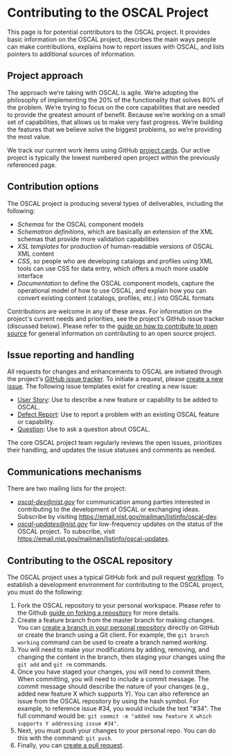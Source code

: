 # Contributing to the OSCAL Project

This page is for potential contributors to the OSCAL project. It provides basic information on the OSCAL project, describes the main ways people can make contributions, explains how to report issues with OSCAL, and lists pointers to additional sources of information.

## Project approach

The approach we’re taking with OSCAL is agile. We’re adopting the philosophy of implementing the 20% of the functionality that solves 80% of the problem. We’re trying to focus on the core capabilities that are needed to provide the greatest amount of benefit. Because we’re working on a small set of capabilities, that allows us to make very fast progress. We’re building the features that we believe solve the biggest problems, so we’re providing the most value.

We track our current work items using GitHub [project cards](https://github.com/usnistgov/OSCAL/projects). Our active project is typically the lowest numbered open project within the previously referenced page.

## Contribution options

The OSCAL project is producing several types of deliverables, including the following:
* *Schemas* for the OSCAL component models  
* *Schematron definitions*, which are basically an extension of the XML schemas that provide more validation capabilities
* *XSL templates* for production of human-readable versions of OSCAL XML content
* *CSS*, so people who are developing catalogs and profiles using XML tools can use CSS for data entry, which offers a much more usable interface
* *Documentation* to define the OSCAL component models, capture the operational model of how to use OSCAL, and explain how you can convert existing content (catalogs, profiles, etc.) into OSCAL formats

Contributions are welcome in any of these areas. For information on the project's current needs and priorities, see the project's GitHub issue tracker (discussed below). Please refer to the [guide on how to contribute to open source](https://opensource.guide/how-to-contribute/) for general information on contributing to an open source project.

## Issue reporting and handling

All requests for changes and enhancements to OSCAL are initiated through the project's [GitHub issue tracker](https://github.com/usnistgov/OSCAL/issues). To initiate a request, please [create a new issue](https://help.github.com/articles/creating-an-issue/). The following issue templates exist for creating a new issue:
* [User Story](https://github.com/usnistgov/OSCAL/issues/new?template=user-story_template.md&labels=User+Story): Use to describe a new feature or capability to be added to OSCAL.
* [Defect Report](https://github.com/usnistgov/OSCAL/issues/new?template=defect-template.md&labels=bug): Use to report a problem with an existing OSCAL feature or capability.
* [Question](https://github.com/usnistgov/OSCAL/issues/new?template=question_template.md&labels=question): Use to ask a question about OSCAL.

The core OSCAL project team regularly reviews the open issues, prioritizes their handling, and updates the issue statuses and comments as needed.

## Communications mechanisms

There are two mailing lists for the project:
* *oscal-dev@nist.gov* for communication among parties interested in contributing to the development of OSCAL or exchanging ideas. Subscribe by visiting https://email.nist.gov/mailman/listinfo/oscal-dev.
* *oscal-updates@nist.gov* for low-frequency updates on the status of the OSCAL project. To subscribe, visit https://email.nist.gov/mailman/listinfo/oscal-updates.

## Contributing to the OSCAL repository

The OSCAL project uses a typical GitHub fork and pull request [workflow](https://guides.github.com/introduction/flow/). To establish a development environment for contributing to the OSCAL project, you must do the following:

1. Fork the OSCAL repository to your personal workspace. Please refer to the Github [guide on forking a repository](https://help.github.com/articles/fork-a-repo/) for more details.
1. Create a feature branch from the master branch for making changes. You can [create a branch in your personal repository](https://help.github.com/articles/creating-and-deleting-branches-within-your-repository/) directly on GitHub or create the branch using a Git client. For example, the ```git branch working``` command can be used to create a branch named *working*.
1. You will need to make your modifications by adding, removing, and changing the content in the branch, then staging your changes using the ```git add``` and ```git rm``` commands.
1. Once you have staged your changes, you will need to commit them. When committing, you will need to include a commit message. The commit message should describe the nature of your changes (e.g., added new feature X which supports Y). You can also reference an issue from the OSCAL repository by using the hash symbol. For example, to reference issue #34, you would include the text "#34". The full command would be: ```git commit -m "added new feature X which supports Y addressing issue #34"```.
1. Next, you must push your changes to your personal repo. You can do this with the command: ```git push```.
1. Finally, you can [create a pull request](https://help.github.com/articles/creating-a-pull-request-from-a-fork/).
